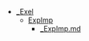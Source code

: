 - <a href = "E:\Node_projects\Node_Way\NBase\_Md\_Index\__Far\_Microsoft\_Exel\cat._Exel\dir._Exel.md">_Exel</a>
    - <a href = "E:\Node_projects\Node_Way\NBase\_Md\_Index\__Far\_Microsoft\_Exel\ExpImp\cat.ExpImp\dir.ExpImp.md">ExpImp</a>
        - <a href = "E:\Node_projects\Node_Way\NBase\_Md\_Index\__Far\_Microsoft\_Exel\ExpImp\_ExpImp.md">_ExpImp.md</a>
    
